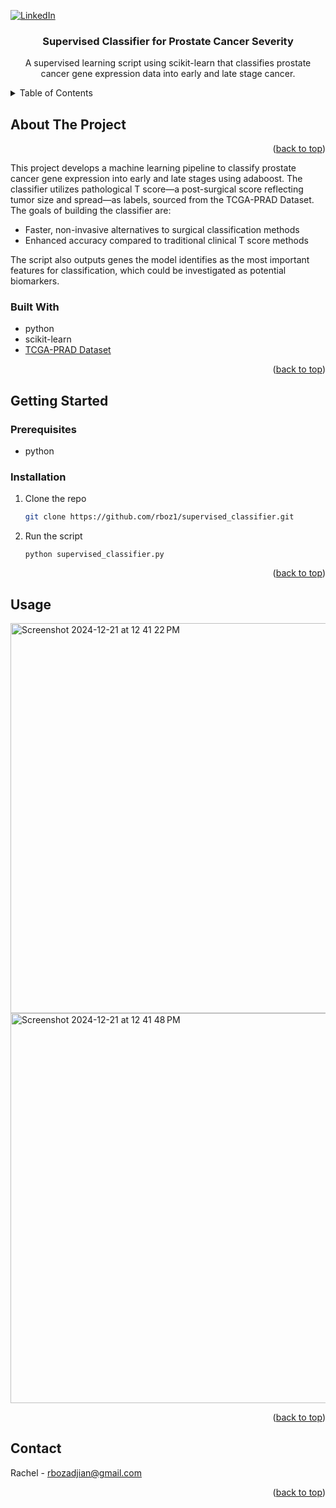 <!-- PROJECT SHIELDS -->
<!--
*** I'm using markdown "reference style" links for readability.
*** Reference links are enclosed in brackets [ ] instead of parentheses ( ).
*** See the bottom of this document for the declaration of the reference variables
*** for contributors-url, forks-url, etc. This is an optional, concise syntax you may use.
*** https://www.markdownguide.org/basic-syntax/#reference-style-links
-->
[![LinkedIn][linkedin-shield]][linkedin-url]



<!-- PROJECT LOGO -->
  <h3 align="center">Supervised Classifier for Prostate Cancer Severity</h3>

  <p align="center">
    A supervised learning script using scikit-learn that classifies prostate cancer gene expression data into early and late stage cancer.

  </p>
</div>



<!-- TABLE OF CONTENTS -->
<details>
  <summary>Table of Contents</summary>
  <ol>
    <li>
      <a href="#about-the-project">About The Script</a>
      <ul>
        <li><a href="#built-with">Built With</a></li>
      </ul>
    </li>
    <li>
      <a href="#getting-started">Getting Started</a>
      <ul>
        <li><a href="#prerequisites">Prerequisites</a></li>
        <li><a href="#installation">Installation</a></li>
      </ul>
    </li>
    <li><a href="#usage">Usage</a></li>
    <li><a href="#contact">Contact</a></li>
  </ol>
</details>



<!-- ABOUT THE PROJECT -->
## About The Project



<p align="right">(<a href="#readme-top">back to top</a>)

This project develops a machine learning pipeline to classify prostate cancer gene expression into early and late stages using adaboost. 
The classifier utilizes pathological T score—a post-surgical score reflecting tumor size and spread—as labels, sourced from the TCGA-PRAD Dataset. The goals of building the classifier are:

- Faster, non-invasive alternatives to surgical classification methods
- Enhanced accuracy compared to traditional clinical T score methods

The script also outputs genes the model identifies as the most important features for classification, which could be investigated as potential biomarkers.


</p>

### Built With

- python
- scikit-learn
- [TCGA-PRAD Dataset](https://portal.gdc.cancer.gov/projects/TCGA-PRAD)




<p align="right">(<a href="#readme-top">back to top</a>)</p>



<!-- GETTING STARTED -->
## Getting Started

### Prerequisites
* python

### Installation

1. Clone the repo
   ```sh
   git clone https://github.com/rboz1/supervised_classifier.git
2. Run the script 
   ```
   python supervised_classifier.py
<p align="right">(<a href="#readme-top">back to top</a>)</p>



<!-- USAGE EXAMPLES -->
## Usage
<img width="624" alt="Screenshot 2024-12-21 at 12 41 22 PM" src="https://github.com/user-attachments/assets/83425e54-ec35-4bb9-ac72-7a4b09c1a1a3" />
<img width="624" alt="Screenshot 2024-12-21 at 12 41 48 PM" src="https://github.com/user-attachments/assets/5ad9f0c7-75e5-45d6-a8d8-ab146257e06b" />

<p align="right">(<a href="#readme-top">back to top</a>)</p>

<!-- CONTACT -->
## Contact

Rachel - rbozadjian@gmail.com

<p align="right">(<a href="#readme-top">back to top</a>)</p>

<!-- MARKDOWN LINKS & IMAGES -->
<!-- https://www.markdownguide.org/basic-syntax/#reference-style-links -->
[linkedin-shield]: https://img.shields.io/badge/-LinkedIn-black.svg?style=for-the-badge&logo=linkedin&colorB=555
[linkedin-url]: www.linkedin.com/in/rachel-bozadjian-203999109

